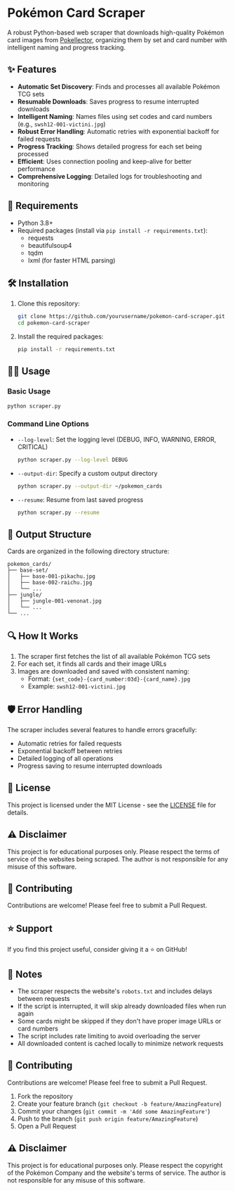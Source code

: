 # Pokémon Card Scraper

A robust Python-based web scraper that downloads high-quality Pokémon card images from [Pokellector](https://www.pokellector.com/), organizing them by set and card number with intelligent naming and progress tracking.

## ✨ Features

- **Automatic Set Discovery**: Finds and processes all available Pokémon TCG sets
- **Resumable Downloads**: Saves progress to resume interrupted downloads
- **Intelligent Naming**: Names files using set codes and card numbers (e.g., `swsh12-001-victini.jpg`)
- **Robust Error Handling**: Automatic retries with exponential backoff for failed requests
- **Progress Tracking**: Shows detailed progress for each set being processed
- **Efficient**: Uses connection pooling and keep-alive for better performance
- **Comprehensive Logging**: Detailed logs for troubleshooting and monitoring

## 🚀 Requirements

- Python 3.8+
- Required packages (install via `pip install -r requirements.txt`):
  - requests
  - beautifulsoup4
  - tqdm
  - lxml (for faster HTML parsing)

## 🛠 Installation

1. Clone this repository:
   ```bash
   git clone https://github.com/yourusername/pokemon-card-scraper.git
   cd pokemon-card-scraper
   ```

2. Install the required packages:
   ```bash
   pip install -r requirements.txt
   ```

## 🏃‍♂️ Usage

### Basic Usage
```bash
python scraper.py
```

### Command Line Options

- `--log-level`: Set the logging level (DEBUG, INFO, WARNING, ERROR, CRITICAL)
  ```bash
  python scraper.py --log-level DEBUG
  ```

- `--output-dir`: Specify a custom output directory
  ```bash
  python scraper.py --output-dir ~/pokemon_cards
  ```

- `--resume`: Resume from last saved progress
  ```bash
  python scraper.py --resume
  ```

## 📁 Output Structure

Cards are organized in the following directory structure:
```
pokemon_cards/
├── base-set/
│   ├── base-001-pikachu.jpg
│   ├── base-002-raichu.jpg
│   └── ...
├── jungle/
│   ├── jungle-001-venonat.jpg
│   └── ...
└── ...
```

## 🔍 How It Works

1. The scraper first fetches the list of all available Pokémon TCG sets
2. For each set, it finds all cards and their image URLs
3. Images are downloaded and saved with consistent naming:
   - Format: `{set_code}-{card_number:03d}-{card_name}.jpg`
   - Example: `swsh12-001-victini.jpg`

## 🛡 Error Handling

The scraper includes several features to handle errors gracefully:
- Automatic retries for failed requests
- Exponential backoff between retries
- Detailed logging of all operations
- Progress saving to resume interrupted downloads

## 📝 License

This project is licensed under the MIT License - see the [LICENSE](LICENSE) file for details.

## ⚠️ Disclaimer

This project is for educational purposes only. Please respect the terms of service of the websites being scraped. The author is not responsible for any misuse of this software.

## 🤝 Contributing

Contributions are welcome! Please feel free to submit a Pull Request.

## ⭐️ Support

If you find this project useful, consider giving it a ⭐️ on GitHub!

## 📝 Notes

- The scraper respects the website's `robots.txt` and includes delays between requests
- If the script is interrupted, it will skip already downloaded files when run again
- Some cards might be skipped if they don't have proper image URLs or card numbers
- The script includes rate limiting to avoid overloading the server
- All downloaded content is cached locally to minimize network requests

## 🤝 Contributing

Contributions are welcome! Please feel free to submit a Pull Request.

1. Fork the repository
2. Create your feature branch (`git checkout -b feature/AmazingFeature`)
3. Commit your changes (`git commit -m 'Add some AmazingFeature'`)
4. Push to the branch (`git push origin feature/AmazingFeature`)
5. Open a Pull Request

## ⚠️ Disclaimer

This project is for educational purposes only. Please respect the copyright of the Pokémon Company and the website's terms of service. The author is not responsible for any misuse of this software.
